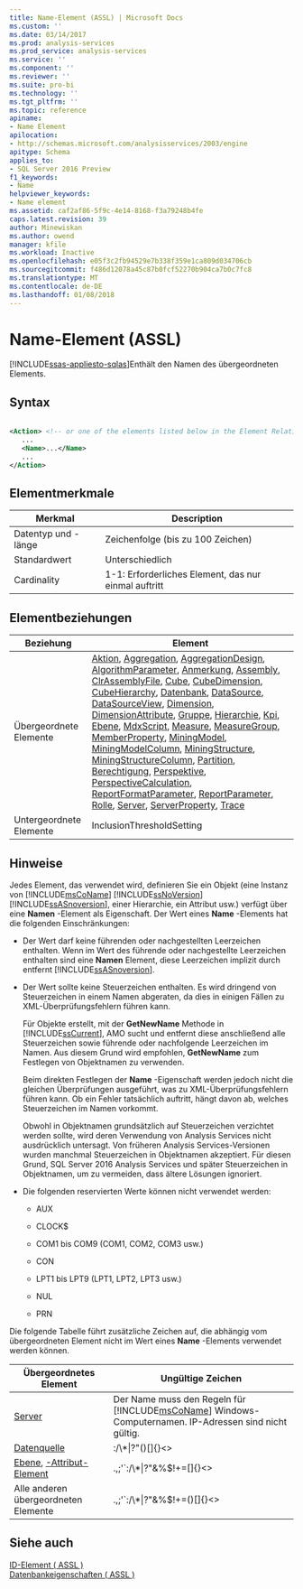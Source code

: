 ```yaml
---
title: Name-Element (ASSL) | Microsoft Docs
ms.custom: ''
ms.date: 03/14/2017
ms.prod: analysis-services
ms.prod_service: analysis-services
ms.service: ''
ms.component: ''
ms.reviewer: ''
ms.suite: pro-bi
ms.technology: ''
ms.tgt_pltfrm: ''
ms.topic: reference
apiname:
- Name Element
apilocation:
- http://schemas.microsoft.com/analysisservices/2003/engine
apitype: Schema
applies_to:
- SQL Server 2016 Preview
f1_keywords:
- Name
helpviewer_keywords:
- Name element
ms.assetid: caf2af86-5f9c-4e14-8168-f3a79248b4fe
caps.latest.revision: 39
author: Minewiskan
ms.author: owend
manager: kfile
ms.workload: Inactive
ms.openlocfilehash: e05f3c2fb94529e7b338f359e1ca809d034706cb
ms.sourcegitcommit: f486d12078a45c87b0fcf52270b904ca7b0c7fc8
ms.translationtype: MT
ms.contentlocale: de-DE
ms.lasthandoff: 01/08/2018
---
```

# <a name="name-element-assl"></a>Name-Element (ASSL)
[!INCLUDE[ssas-appliesto-sqlas](../../../includes/ssas-appliesto-sqlas.md)]Enthält den Namen des übergeordneten Elements.  
  
## <a name="syntax"></a>Syntax  
  
```xml  
  
<Action> <!-- or one of the elements listed below in the Element Relationships table -->  
   ...  
   <Name>...</Name>  
   ...  
</Action>  
```  
  
## <a name="element-characteristics"></a>Elementmerkmale  
  
|Merkmal|Description|  
|--------------------|-----------------|  
|Datentyp und -länge|Zeichenfolge (bis zu 100 Zeichen)|  
|Standardwert|Unterschiedlich|  
|Cardinality|1-1: Erforderliches Element, das nur einmal auftritt|  
  
## <a name="element-relationships"></a>Elementbeziehungen  
  
|Beziehung|Element|  
|------------------|-------------|  
|Übergeordnete Elemente|[Aktion](../../../analysis-services/scripting/objects/action-element-assl.md), [Aggregation](../../../analysis-services/scripting/objects/aggregation-element-assl.md), [AggregationDesign](../../../analysis-services/scripting/objects/aggregationdesign-element-assl.md), [AlgorithmParameter](../../../analysis-services/scripting/objects/algorithmparameter-element-assl.md), [Anmerkung](../../../analysis-services/scripting/objects/annotation-element-assl.md), [ Assembly](../../../analysis-services/scripting/objects/assembly-element-assl.md), [ClrAssemblyFile](../../../analysis-services/scripting/data-type/clrassemblyfile-data-type-assl.md), [Cube](../../../analysis-services/scripting/objects/cube-element-assl.md), [CubeDimension](../../../analysis-services/scripting/data-type/cubedimension-data-type-assl.md), [CubeHierarchy](../../../analysis-services/scripting/data-type/cubehierarchy-data-type-assl.md), [Datenbank](../../../analysis-services/scripting/objects/database-element-assl.md), [DataSource](../../../analysis-services/scripting/objects/datasource-element-assl.md), [DataSourceView](../../../analysis-services/scripting/objects/datasourceview-element-assl.md), [Dimension](../../../analysis-services/scripting/objects/dimension-element-assl.md), [DimensionAttribute](../../../analysis-services/scripting/data-type/dimensionattribute-data-type-assl.md), [Gruppe](../../../analysis-services/scripting/objects/group-element-assl.md), [Hierarchie](../../../analysis-services/scripting/objects/hierarchy-element-assl.md), [Kpi](../../../analysis-services/scripting/objects/kpi-element-assl.md), [Ebene](../../../analysis-services/scripting/objects/level-element-assl.md), [MdxScript](../../../analysis-services/scripting/objects/mdxscript-element-assl.md), [ Measure](../../../analysis-services/scripting/objects/measure-element-assl.md), [MeasureGroup](../../../analysis-services/scripting/objects/measuregroup-element-assl.md), [MemberProperty](../../../analysis-services/scripting/objects/attributerelationship-element-assl.md), [MiningModel](../../../analysis-services/scripting/objects/miningmodel-element-assl.md), [MiningModelColumn](../../../analysis-services/scripting/data-type/miningmodelcolumn-data-type-assl.md), [ MiningStructure](../../../analysis-services/scripting/objects/miningstructure-element-assl.md), [MiningStructureColumn](../../../analysis-services/scripting/data-type/miningstructurecolumn-data-type-assl.md), [Partition](../../../analysis-services/scripting/objects/partition-element-assl.md), [Berechtigung](../../../analysis-services/scripting/data-type/permission-data-type-assl.md), [ Perspektive](../../../analysis-services/scripting/objects/perspective-element-assl.md), [PerspectiveCalculation](../../../analysis-services/scripting/data-type/perspectivecalculation-data-type-assl.md), [ReportFormatParameter](../../../analysis-services/scripting/objects/reportformatparameter-element-asl.md), [ReportParameter](../../../analysis-services/scripting/objects/reportparameter-element-assl.md), [ Rolle](../../../analysis-services/scripting/objects/role-element-assl.md), [Server](../../../analysis-services/scripting/objects/server-element-assl.md), [ServerProperty](../../../analysis-services/scripting/objects/serverproperty-element-assl.md), [Trace](../../../analysis-services/scripting/objects/trace-element-assl.md)|  
|Untergeordnete Elemente|InclusionThresholdSetting|  
  
## <a name="remarks"></a>Hinweise  
 Jedes Element, das verwendet wird, definieren Sie ein Objekt (eine Instanz von [!INCLUDE[msCoName](../../../includes/msconame-md.md)] [!INCLUDE[ssNoVersion](../../../includes/ssnoversion-md.md)] [!INCLUDE[ssASnoversion](../../../includes/ssasnoversion-md.md)], einer Hierarchie, ein Attribut usw.) verfügt über eine **Namen** -Element als Eigenschaft. Der Wert eines **Name** -Elements hat die folgenden Einschränkungen:  
  
-   Der Wert darf keine führenden oder nachgestellten Leerzeichen enthalten. Wenn im Wert des führende oder nachgestellte Leerzeichen enthalten sind eine **Namen** Element, diese Leerzeichen implizit durch entfernt [!INCLUDE[ssASnoversion](../../../includes/ssasnoversion-md.md)].  
  
-   Der Wert sollte keine Steuerzeichen enthalten. Es wird dringend von Steuerzeichen in einem Namen abgeraten, da dies in einigen Fällen zu XML-Überprüfungsfehlern führen kann.  
  
     Für Objekte erstellt, mit der **GetNewName** Methode in [!INCLUDE[ssCurrent](../../../includes/sscurrent-md.md)], AMO sucht und entfernt diese anschließend alle Steuerzeichen sowie führende oder nachfolgende Leerzeichen im Namen. Aus diesem Grund wird empfohlen, **GetNewName** zum Festlegen von Objektnamen zu verwenden.  
  
     Beim direkten Festlegen der **Name** -Eigenschaft werden jedoch nicht die gleichen Überprüfungen ausgeführt, was zu XML-Überprüfungsfehlern führen kann. Ob ein Fehler tatsächlich auftritt, hängt davon ab, welches Steuerzeichen im Namen vorkommt.  
  
     Obwohl in Objektnamen grundsätzlich auf Steuerzeichen verzichtet werden sollte, wird deren Verwendung von Analysis Services nicht ausdrücklich untersagt. Von früheren Analysis Services-Versionen wurden manchmal Steuerzeichen in Objektnamen akzeptiert. Für diesen Grund, SQL Server 2016 Analysis Services und später Steuerzeichen in Objektnamen, um zu vermeiden, dass ältere Lösungen ignoriert.  
  
-   Die folgenden reservierten Werte können nicht verwendet werden:  
  
    -   AUX  
  
    -   CLOCK$  
  
    -   COM1 bis COM9 (COM1, COM2, COM3 usw.)  
  
    -   CON  
  
    -   LPT1 bis LPT9 (LPT1, LPT2, LPT3 usw.)  
  
    -   NUL  
  
    -   PRN  
  
 Die folgende Tabelle führt zusätzliche Zeichen auf, die abhängig vom übergeordneten Element nicht im Wert eines **Name** -Elements verwendet werden können.  
  
|Übergeordnetes Element|Ungültige Zeichen|  
|--------------------|------------------------|  
|[Server](../../../analysis-services/scripting/objects/server-element-assl.md)|Der Name muss den Regeln für [!INCLUDE[msCoName](../../../includes/msconame-md.md)] Windows-Computernamen. IP-Adressen sind nicht gültig.|  
|[Datenquelle](../../../analysis-services/scripting/objects/datasource-element-assl.md)|:/\\*&#124;?"()[]{}<>|  
|[Ebene](../../../analysis-services/scripting/objects/level-element-assl.md), [-Attribut-Element](../../../analysis-services/scripting/objects/attribute-element-assl.md)|.,;'`:/\\*&#124;?"&%$!+=[]{}<>|  
|Alle anderen übergeordneten Elemente|.,;'`:/\\*&#124;?"&%$!+=()[]{}<>|  
  
## <a name="see-also"></a>Siehe auch  
 [ID-Element &#40; ASSL &#41;](../../../analysis-services/scripting/properties/id-element-assl.md)   
 [Datenbankeigenschaften &#40; ASSL &#41;](../../../analysis-services/scripting/properties/properties-assl.md)  
  
  
